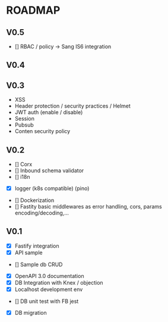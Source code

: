 # ROADMAP

## V0.5

* [] RBAC / policy -> Sang IS6 integration

## V0.4

## V0.3

* XSS
* Header protection / security practices / Helmet
* JWT auth (enable / disable)
* Session
* Pubsub
* Conten security policy

## V0.2

* [] Corx
* [] Inbound schema validator
* [] i18n
* [X] logger (k8s compatible) (pino)
* [] Dockerization
* [] Fastity basic middlewares as error handling, cors, params encoding/decoding,...

## V0.1

* [X] Fastify integration
* [X] API sample
* [] Sample db CRUD
* [X] OpenAPI 3.0 documentation
* [X] DB Integration with Knex / objection
* [X] Localhost development env
* [] DB unit test with FB jest
* [X] DB migration
